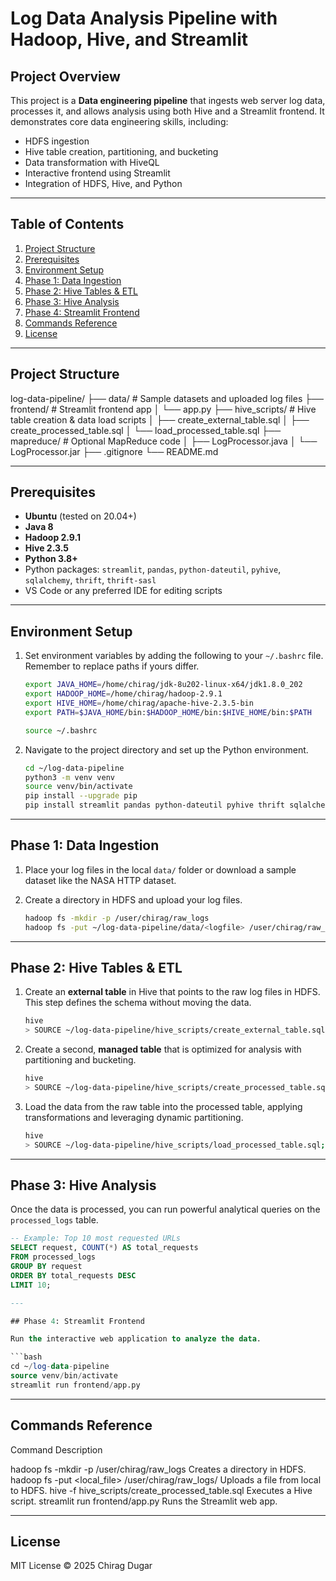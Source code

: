 # Log Data Analysis Pipeline with Hadoop, Hive, and Streamlit

## Project Overview

This project is a **Data engineering pipeline** that ingests web server log data, processes it, and allows analysis using both Hive and a Streamlit frontend. It demonstrates core data engineering skills, including:

- HDFS ingestion
- Hive table creation, partitioning, and bucketing
- Data transformation with HiveQL
- Interactive frontend using Streamlit
- Integration of HDFS, Hive, and Python

---

## Table of Contents

1. [Project Structure](#project-structure)
2. [Prerequisites](#prerequisites)
3. [Environment Setup](#environment-setup)
4. [Phase 1: Data Ingestion](#phase-1-data-ingestion)
5. [Phase 2: Hive Tables & ETL](#phase-2-hive-tables--etl)
6. [Phase 3: Hive Analysis](#phase-3-hive-analysis)
7. [Phase 4: Streamlit Frontend](#phase-4-streamlit-frontend)
8. [Commands Reference](#commands-reference)
9. [License](#license)

---

## Project Structure

log-data-pipeline/
├── data/                       # Sample datasets and uploaded log files
├── frontend/                   # Streamlit frontend app
│   └── app.py
├── hive_scripts/               # Hive table creation & data load scripts
│   ├── create_external_table.sql
│   ├── create_processed_table.sql
│   └── load_processed_table.sql
├── mapreduce/                  # Optional MapReduce code
│   ├── LogProcessor.java
│   └── LogProcessor.jar
├── .gitignore
└── README.md

---

## Prerequisites

-   **Ubuntu** (tested on 20.04+)
-   **Java 8**
-   **Hadoop 2.9.1**
-   **Hive 2.3.5**
-   **Python 3.8+**
-   Python packages: `streamlit`, `pandas`, `python-dateutil`, `pyhive`, `sqlalchemy`, `thrift`, `thrift-sasl`
-   VS Code or any preferred IDE for editing scripts

---

## Environment Setup

1.  Set environment variables by adding the following to your `~/.bashrc` file. Remember to replace paths if yours differ.

    ```bash
    export JAVA_HOME=/home/chirag/jdk-8u202-linux-x64/jdk1.8.0_202
    export HADOOP_HOME=/home/chirag/hadoop-2.9.1
    export HIVE_HOME=/home/chirag/apache-hive-2.3.5-bin
    export PATH=$JAVA_HOME/bin:$HADOOP_HOME/bin:$HIVE_HOME/bin:$PATH

    source ~/.bashrc
    ```

2.  Navigate to the project directory and set up the Python environment.

    ```bash
    cd ~/log-data-pipeline
    python3 -m venv venv
    source venv/bin/activate
    pip install --upgrade pip
    pip install streamlit pandas python-dateutil pyhive thrift sqlalchemy thrift-sasl
    ```

---

## Phase 1: Data Ingestion

1.  Place your log files in the local `data/` folder or download a sample dataset like the NASA HTTP dataset.

2.  Create a directory in HDFS and upload your log files.

    ```bash
    hadoop fs -mkdir -p /user/chirag/raw_logs
    hadoop fs -put ~/log-data-pipeline/data/<logfile> /user/chirag/raw_logs/
    ```

---

## Phase 2: Hive Tables & ETL

1.  Create an **external table** in Hive that points to the raw log files in HDFS. This step defines the schema without moving the data.

    ```bash
    hive
    > SOURCE ~/log-data-pipeline/hive_scripts/create_external_table.sql;
    ```

2.  Create a second, **managed table** that is optimized for analysis with partitioning and bucketing.

    ```bash
    hive
    > SOURCE ~/log-data-pipeline/hive_scripts/create_processed_table.sql;
    ```

3.  Load the data from the raw table into the processed table, applying transformations and leveraging dynamic partitioning.

    ```bash
    hive
    > SOURCE ~/log-data-pipeline/hive_scripts/load_processed_table.sql;
    ```

---

## Phase 3: Hive Analysis

Once the data is processed, you can run powerful analytical queries on the `processed_logs` table.

```sql
-- Example: Top 10 most requested URLs
SELECT request, COUNT(*) AS total_requests
FROM processed_logs
GROUP BY request
ORDER BY total_requests DESC
LIMIT 10;

---

## Phase 4: Streamlit Frontend

Run the interactive web application to analyze the data.

```bash
cd ~/log-data-pipeline
source venv/bin/activate
streamlit run frontend/app.py
```

---

## Commands Reference
Command	Description

hadoop fs -mkdir -p /user/chirag/raw_logs	       Creates a directory in HDFS.
hadoop fs -put <local_file> /user/chirag/raw_logs/	Uploads a file from local to HDFS.
hive -f hive_scripts/create_processed_table.sql	    Executes a Hive script.
streamlit run frontend/app.py	                  Runs the Streamlit web app.

---

## License
MIT License © 2025 Chirag Dugar